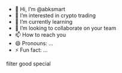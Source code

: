 - 👋 Hi, I’m @abksmart
- 👀 I’m interested in crypto trading 
- 🌱 I’m currently learning 
- 💞️ I’m looking to collaborate on your team 
- 📫 How to reach you 
- 😄 Pronouns: ...
- ⚡ Fun fact: ...

<!---
abksmart4/abksmart4 is a ✨ special ✨ repository because its `README.md` (this file) appears on your GitHub profile.
You can click the Preview link to take a look at your changes.
--->
filter 
good 
special 

